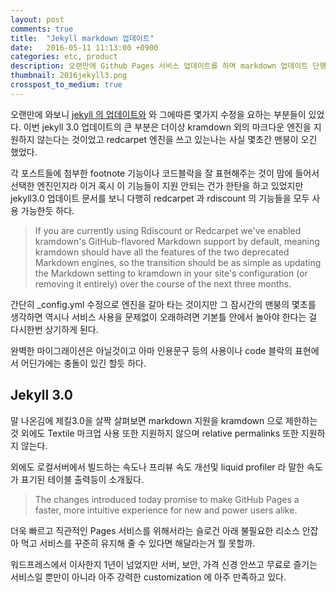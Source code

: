 ```yaml
---
layout: post
comments: true
title:  "Jekyll markdown 업데이트"
date:   2016-05-11 11:13:00 +0900
categories: etc, product
description: 오랜만에 Github Pages 서비스 업데이트를 하며 markdown 업데이트 단행.  
thumbnail: 2016jekyll3.png
crosspost_to_medium: true
---
```



오랜만에 와보니 [jekyll 의 업데이트와](https://github.com/blog/2100-github-pages-now-faster-and-simpler-with-jekyll-3-0) 와 그에따른 몇가지 수정을 요하는 부분들이 있었다. 이번 jekyll 3.0 업데이트의 큰 부분은 더이상 kramdown 외의 마크다운 엔진을 지원하지 않는다는 것이었고 redcarpet 엔진을 쓰고 있는나는 사실 몇초간 맨붕이 오긴 했었다.

각 포스트들에 첨부한 footnote 기능이나 코드블락을 잘 표현해주는 것이 맘에 들어서 선택한 엔진인지라 이거 혹시 이 기능들이 지원 안되는 건가 한탄을 하고 있었지만 jekyll3.0 업데이트 문서를 보니 다행히 redcarpet 과 rdiscount 의 기능들을 모두 사용 가능한듯 하다.

>If you are currently using Rdiscount or Redcarpet we've enabled kramdown's GitHub-flavored Markdown support by default, meaning kramdown should have all the features of the two deprecated Markdown engines, so the transition should be as simple as updating the Markdown setting to kramdown in your site's configuration (or removing it entirely) over the course of the next three months.

간단히 _config.yml 수정으로 엔진을 갈아 타는 것이지만 그 잠시간의 맨붕의 몇초를 생각하면 역시나 서비스 사용을 문제없이 오래하려면 기본틀 안에서 놀아야 한다는 걸 다시한번 상기하게 된다.

완벽한 마이그래이션은 아닐것이고 아마 인용문구 등의 사용이나 code 블락의 표현에서 어딘가에는 충돌이 있긴 할듯 하다.

Jekyll 3.0
-----

말 나온김에 제킬3.0을 살짝 살펴보면 markdown 지원을 kramdown 으로 제한하는 것 외에도 Textile 마크업 사용 또한 지원하지 않으며 relative permalinks 또한 지원하지 않는다.  

외에도 로컬서버에서 빌드하는 속도나 프리뷰 속도 개선및 liquid profiler 라 말한 속도가 표기된 테이블 출력등이 소개됬다.

>The changes introduced today promise to make GitHub Pages a faster, more intuitive experience for new and power users alike.

더욱 빠르고 직관적인 Pages 서비스를 위해서라는 슬로건 아래 불필요한 리소스 안잡아 먹고 서비스를 꾸준히 유지해 줄 수 있다면 해달라는거 뭘 못할까.

워드프레스에서 이사한지 1년이 넘었지만 서버, 보안, 가격 신경 안쓰고 무료로 즐기는 서비스일 뿐만이 아니라 아주 강력한 customization 에 아주 만족하고 있다.



